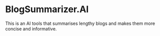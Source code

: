 # BlogSummarizer.AI
This is an AI tools that summarises lengthy blogs and makes them more concise and informative.
